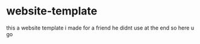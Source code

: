 # website-template
this a website template i made for a friend he didnt use at the end so here u go
